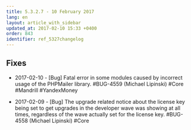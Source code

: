 ```yaml
---
title: 5.3.2.7 - 10 February 2017
lang: en
layout: article_with_sidebar
updated_at: 2017-02-10 15:33 +0400
order: 843
identifier: ref_5327changelog
---
```


## Fixes

* 2017-02-10 - [Bug] Fatal error in some modules caused by incorrect usage of the PHPMailer library. #BUG-4559 (Michael Lipinski) #Core #Mandrill #YandexMoney

* 2017-02-09 - [Bug] The upgrade related notice about the license key being set to get upgrades in the developer wave was showing at all times, regardless of the wave actually set for the license key. #BUG-4558 (Michael Lipinski) #Core

